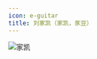```yaml
---
icon: e-guitar
title: 刘家凯（家凯，豕豆）
---
```


![家凯](https://cdn.jsdelivr.net/gh/kaluojushi/sodaguide@picbed/members/sodagreen/jiakai.jpg)
